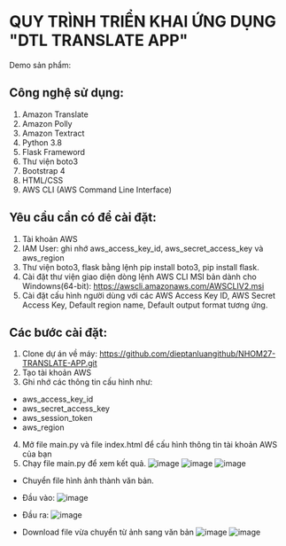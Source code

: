 # QUY TRÌNH TRIỂN KHAI ỨNG DỤNG "DTL TRANSLATE APP"
Demo sản phẩm: 
## Công nghệ sử dụng:
1. Amazon Translate
2. Amazon Polly
3. Amazon Textract
4. Python 3.8
5. Flask Frameword
6. Thư viện boto3
7. Bootstrap 4
8. HTML/CSS
9. AWS CLI (AWS Command Line Interface)
## Yêu cầu cần có để cài đặt:
1. Tài khoản AWS
2. IAM User: ghi nhớ aws_access_key_id, aws_secret_access_key và aws_region
3. Thư viện boto3, flask bằng lệnh pip install boto3, pip install flask. 
4. Cài đặt thư viện giao diện dòng lệnh AWS CLI MSI bản dành cho Windowns(64-bit): https://awscli.amazonaws.com/AWSCLIV2.msi
5. Cài đặt cấu hình người dùng với các AWS Access Key ID, AWS Secret Access Key, Default region name, Default output format tương ứng.
## Các bước cài đặt:
1. Clone dự án về máy: https://github.com/dieptanluangithub/NHOM27-TRANSLATE-APP.git
2. Tạo tài khoản AWS
3. Ghi nhớ các thông tin cấu hình như:
* aws_access_key_id
* aws_secret_access_key
* aws_session_token
* aws_region
4. Mở file main.py và file index.html để cấu hình thông tin tài khoản AWS của bạn
5. Chạy file main.py để xem kết quả.
![image](https://user-images.githubusercontent.com/82451887/187751901-90ad34c9-f6d6-49de-8922-530e0aa3700f.png)
![image](https://user-images.githubusercontent.com/82451887/187751928-5d612af5-7a80-410c-b995-af7f743c878c.png)
![image](https://user-images.githubusercontent.com/82451887/187751954-9439fb83-c13f-40bd-bdb3-4c9d1f25b3f1.png)
- Chuyển file hình ảnh thành văn bản.
+ Đầu vào:
![image](https://user-images.githubusercontent.com/82451887/187752064-e16b1fc7-0560-4c22-8133-aaf2a18627cd.png)

+ Đầu ra:
 ![image](https://user-images.githubusercontent.com/82451887/187752043-71d4d4d6-3ed7-45dd-873e-a4ba9b2d3311.png)

+ Download file vừa chuyển từ ảnh sang văn bản
 ![image](https://user-images.githubusercontent.com/82451887/187752179-e1e35bab-7594-422f-9f36-626fa433da97.png)
![image](https://user-images.githubusercontent.com/82451887/187752192-33bcb01f-d4a0-4a51-aa6f-c5b7e9353e69.png)

 


